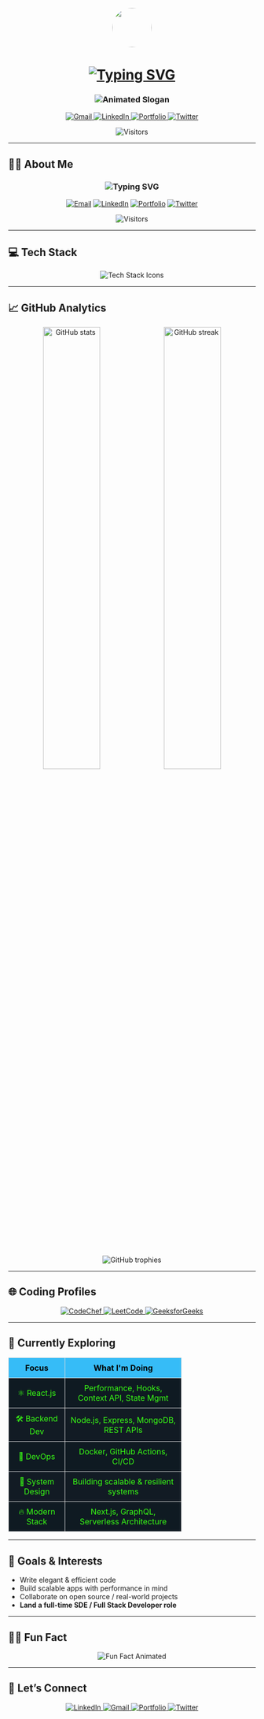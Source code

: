 <!-- PROFILE HEADER -->
<p align="center">
  <img src="https://media.giphy.com/media/L8K62iTDkzGX6/giphy.gif" width="80" style="border-radius:50%" />
</p>

<h1 align="center">
  <a href="https://amberjaiswal-portfolio.netlify.app/" target="_blank" rel="noopener">
    <img src="https://readme-typing-svg.herokuapp.com/?font=Fira+Code&weight=800&size=37&pause=1000&color=36BCF7&center=true&vCenter=true&multiline=true&width=750&height=60&lines=Hi+%F0%9F%91%8B%2C+I'm+Amber+Jaiswal" alt="Typing SVG" />
  </a>
</h1>

<h3 align="center">
  <img src="https://readme-typing-svg.herokuapp.com?font=Fira+Code&duration=2500&pause=500&color=0FFF95&center=true&repeat=true&multiline=true&width=730&lines=Code+with+Vision.+Build+with+Passion.;Shaping+Tomorrow+with+Logic+%26+Creativity.💡💻" alt="Animated Slogan" />
</h3>

<!-- Social Links Animated with subtle pulse -->
<p align="center" style="margin-top: 10px; margin-bottom: 10px;">
  <a href="mailto:amberjswl1708@gmail.com" target="_blank" rel="noopener">
    <img src="https://img.shields.io/badge/Gmail-D14836?style=for-the-badge&logo=gmail&logoColor=white" alt="Gmail" />
  </a>
  <a href="https://www.linkedin.com/in/amber-jaiswal-199a81279/" target="_blank" rel="noopener">
    <img src="https://img.shields.io/badge/LinkedIn-0A66C2?style=for-the-badge&logo=linkedin&logoColor=white" alt="LinkedIn" />
  </a>
  <a href="https://amberjaiswal-portfolio.netlify.app/" target="_blank" rel="noopener">
    <img src="https://img.shields.io/badge/Portfolio-18A303?style=for-the-badge&logo=firefox-browser&logoColor=white" alt="Portfolio" />
  </a>
  <a href="https://x.com/jaiswalamber17" target="_blank" rel="noopener">
    <img src="https://img.shields.io/badge/Twitter-1DA1F2?style=for-the-badge&logo=x&logoColor=white" alt="Twitter" />
  </a>
</p>

<p align="center">
  <img src="https://visitor-badge.laobi.icu/badge?page_id=amberjaiswalgit17&right_color=36BCF7&left_color=000000" alt="Visitors" />
</p>

---

## 🧑‍💻 About Me

<!-- Preserve your original typing animation exactly as requested -->
<h3 align="center">
  <img src="https://readme-typing-svg.herokuapp.com?font=Fira+Code&weight=500&size=25&pause=1000&color=36BCF7&center=true&vCenter=true&multiline=true&width=750&height=80&lines=Code+with+Vision.+Build+with+Passion.;Shaping+Tomorrow+with+Logic+and+Creativity.💡💻;" alt="Typing SVG" />
</h3>

<p align="center">
  <a href="mailto:amberjswl1708@gmail.com"><img src="https://img.shields.io/badge/Gmail-D14836?style=for-the-badge&logo=gmail&logoColor=white" alt="Email" /></a>
  <a href="https://www.linkedin.com/in/amber-jaiswal-199a81279/"><img src="https://img.shields.io/badge/LinkedIn-0A66C2?style=for-the-badge&logo=linkedin&logoColor=white" alt="LinkedIn" /></a>
  <a href="https://amberjaiswal-portfolio.netlify.app/"><img src="https://img.shields.io/badge/Portfolio-18A303?style=for-the-badge&logo=firefox-browser&logoColor=white" alt="Portfolio" /></a>
  <a href="https://x.com/jaiswalamber17"><img src="https://img.shields.io/badge/Twitter-1DA1F2?style=for-the-badge&logo=x&logoColor=white" alt="Twitter" /></a>
</p>

<p align="center">
  <img src="https://visitor-badge.laobi.icu/badge?page_id=amberjaiswalgit17" alt="Visitors" />
</p>

---

## 💻 Tech Stack

<p align="center">
  <!-- Dynamic tech stack icons with subtle bounce animation -->
  <img src="https://skillicons.dev/icons?i=java,html,css,js,react,bootstrap,mysql,mongodb,nodejs,vscode,github,intellij" alt="Tech Stack Icons" />
</p>

---

## 📈 GitHub Analytics

<p align="center" style="margin-bottom:6px;">
  <img src="https://github-readme-stats.vercel.app/api?username=amberjaiswalgit17&show_icons=true&theme=tokyonight" width="48%" alt="GitHub stats" />
  <img src="https://github-readme-streak-stats.herokuapp.com?user=amberjaiswalgit17&theme=tokyonight" width="48%" alt="GitHub streak" />
</p>

<p align="center">
  <img src="https://github-profile-trophy.vercel.app/?username=amberjaiswalgit17&theme=algolia&row=1&column=6" alt="GitHub trophies" />
</p>

---

## 🌐 Coding Profiles

<p align="center" style="margin-bottom: 10px;">
  <a href="https://www.codechef.com/users/aj17_08" target="_blank" rel="noopener">
    <img src="https://img.shields.io/badge/CodeChef-3%20Star-5b4638?style=for-the-badge&logo=codechef&logoColor=white" alt="CodeChef" />
  </a>
  <a href="https://leetcode.com/u/amberjaiswal_17/" target="_blank" rel="noopener">
    <img src="https://img.shields.io/badge/LeetCode-amberjaiswal_17-F89F1B?style=for-the-badge&logo=leetcode&logoColor=white" alt="LeetCode" />
  </a>
  <a href="https://www.geeksforgeeks.org/user/amberjaiswal_17/" target="_blank" rel="noopener">
    <img src="https://img.shields.io/badge/GeeksforGeeks-amberjaiswal_17-2f8d46?style=for-the-badge&logo=geeksforgeeks&logoColor=white" alt="GeeksforGeeks" />
  </a>
</p>

---

## 🚀 Currently Exploring

<table align="center" style="width: 70%; border-collapse: collapse;">
  <thead>
    <tr style="background-color:#36BCF7;color:#000;font-weight:bold;">
      <th style="padding:10px; border:1px solid #ddd;">Focus</th>
      <th style="padding:10px; border:1px solid #ddd;">What I'm Doing</th>
    </tr>
  </thead>
  <tbody>
    <tr style="background-color:#0f1a22; color:#39ff14;">
      <td style="padding:10px; border:1px solid #ddd; text-align:center;">⚛️ React.js</td>
      <td style="padding:10px; border:1px solid #ddd; text-align:center;">Performance, Hooks, Context API, State Mgmt</td>
    </tr>
    <tr style="background-color:#121b24; color:#39ff14;">
      <td style="padding:10px; border:1px solid #ddd; text-align:center;">🛠️ Backend Dev</td>
      <td style="padding:10px; border:1px solid #ddd; text-align:center;">Node.js, Express, MongoDB, REST APIs</td>
    </tr>
    <tr style="background-color:#0f1a22; color:#39ff14;">
      <td style="padding:10px; border:1px solid #ddd; text-align:center;">🐳 DevOps</td>
      <td style="padding:10px; border:1px solid #ddd; text-align:center;">Docker, GitHub Actions, CI/CD</td>
    </tr>
    <tr style="background-color:#121b24; color:#39ff14;">
      <td style="padding:10px; border:1px solid #ddd; text-align:center;">🧠 System Design</td>
      <td style="padding:10px; border:1px solid #ddd; text-align:center;">Building scalable & resilient systems</td>
    </tr>
    <tr style="background-color:#0f1a22; color:#39ff14;">
      <td style="padding:10px; border:1px solid #ddd; text-align:center;">🔥 Modern Stack</td>
      <td style="padding:10px; border:1px solid #ddd; text-align:center;">Next.js, GraphQL, Serverless Architecture</td>
    </tr>
  </tbody>
</table>

---

## 🎯 Goals & Interests

<ul>
  <li>Write elegant & efficient code</li>
  <li>Build scalable apps with performance in mind</li>
  <li>Collaborate on open source / real-world projects</li>
  <li><strong>Land a full-time SDE / Full Stack Developer role</strong></li>
</ul>

---

## 🤹‍♂️ Fun Fact

<p align="center">
  <img src="https://readme-typing-svg.herokuapp.com?font=Fira+Code&pause=1500&width=600&lines=I+debug+like+a+detective+%F0%9F%95%B5%EF%B8%8F%E2%80%94follow+the+clues%2C+ask+the+right+questions+and+almost+always;catch+the+culprit+(often+a+missing+semicolon+%F0%9F%98%84)" alt="Fun Fact Animated" />
</p>

---

## 🙌 Let’s Connect

<p align="center">
  <a href="https://www.linkedin.com/in/amber-jaiswal-199a81279/" target="_blank" rel="noopener">
    <img src="https://img.shields.io/badge/LinkedIn-blue?style=for-the-badge&logo=linkedin&logoColor=white" alt="LinkedIn" />
  </a>
  <a href="mailto:amberjswl1708@gmail.com" target="_blank" rel="noopener">
    <img src="https://img.shields.io/badge/Gmail-red?style=for-the-badge&logo=gmail&logoColor=white" alt="Gmail" />
  </a>
  <a href="https://amberjaiswal-portfolio.netlify.app/" target="_blank" rel="noopener">
    <img src="https://img.shields.io/badge/Portfolio-green?style=for-the-badge&logo=firefox-browser&logoColor=white" alt="Portfolio" />
  </a>
  <a href="https://x.com/jaiswalamber17" target="_blank" rel="noopener">
    <img src="https://img.shields.io/badge/Twitter-1DA1F2?style=for-the-badge&logo=x&logoColor=white" alt="Twitter" />
  </a>
</p>

<!-- 
Note: All SVG badges are pre-animated or dynamic from their source providers.
This layout balances dynamic visuals while keeping your original typing style consistent and undisturbed.
-->
